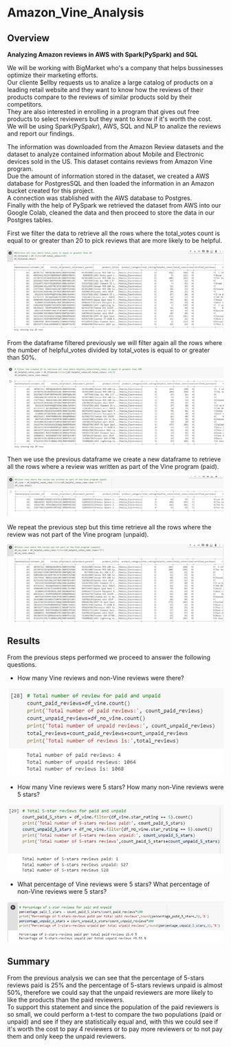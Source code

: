 # Amazon_Vine_Analysis

## Overview

__Analyzing Amazon reviews in AWS with Spark(PySpark) and SQL__

We will be working with BigMarket who's a company that helps bussinesses optimize their marketing efforts.<br/>
Our cliente $ellby requests us to analize a large catalog of products on a leading retail website and they want to know
how the reviews of their products compare to the reviews of similar products sold by their competitors.<br/>
They are also interested in enrolling in a program that gives out free products to select reviewers but they want to know if it's worth the cost.<br/>
We will be using Spark(PySpakr), AWS, SQL and NLP to analize the reviews and report our findings.

The information was downloaded from the Amazon Review datasets and the dataset to analyze contained information about Mobile and Electronic devices sold in the US. This dataset contains reviews from Amazon Vine program.  <br/>
Due the amount of information stored in the dataset, we created a AWS database for PostgresSQL and then loaded the information in an Amazon bucket created for this project.<br/>
A connection was stablished with the AWS database to Postgres.<br/>
Finally with the help of PySpark we retrieved the dataset from AWS into our Google Colab, cleaned the data and then proceed to store the data in our Postgres tables.

First we filter the data to retrieve all the rows where the total_votes count is equal to or greater than 20 to pick reviews that are more likely to be helpful.

![](resources/images/1.jpg)

From the dataframe filtered previously we will filter again all the rows where the number of helpful_votes divided by total_votes is equal to or greater than 50%.

![](resources/images/2.jpg)

Then we use the previous dataframe we create a new dataframe to retrieve all the rows where a review was written as part of the Vine program (paid).

![](resources/images/3.jpg)

We repeat the previous step but this time retrieve all the rows where the review was not part of the Vine program (unpaid).

![](resources/images/4.jpg)


## Results

From the previous steps performed we proceed to answer the following questions.

* How many Vine reviews and non-Vine reviews were there?

![](resources/images/reviews-count.jpg)

* How many Vine reviews were 5 stars? How many non-Vine reviews were 5 stars?

![](resources/images/five-stars-review.jpg)

* What percentage of Vine reviews were 5 stars? What percentage of non-Vine reviews were 5 stars?

![](resources/images/percentages.jpg)

## Summary 

From the previous analysis we can see that the percentage of 5-stars reviews paid is 25% and the percentage of 5-stars reviews unpaid is almost 50%, therefore we could say that the unpaid reviewers are more likely to like the products than the paid reviewers.<br/>
To support this statement and since the population of the paid reviewers is so small, we could perform a t-test to compare the two populations (paid or unpaid) and see if they are statistically equal and, with this we could see if it's worth the cost to pay 4 reviewers or to pay more reviewers or to not pay them and only keep the unpaid reviewers.


